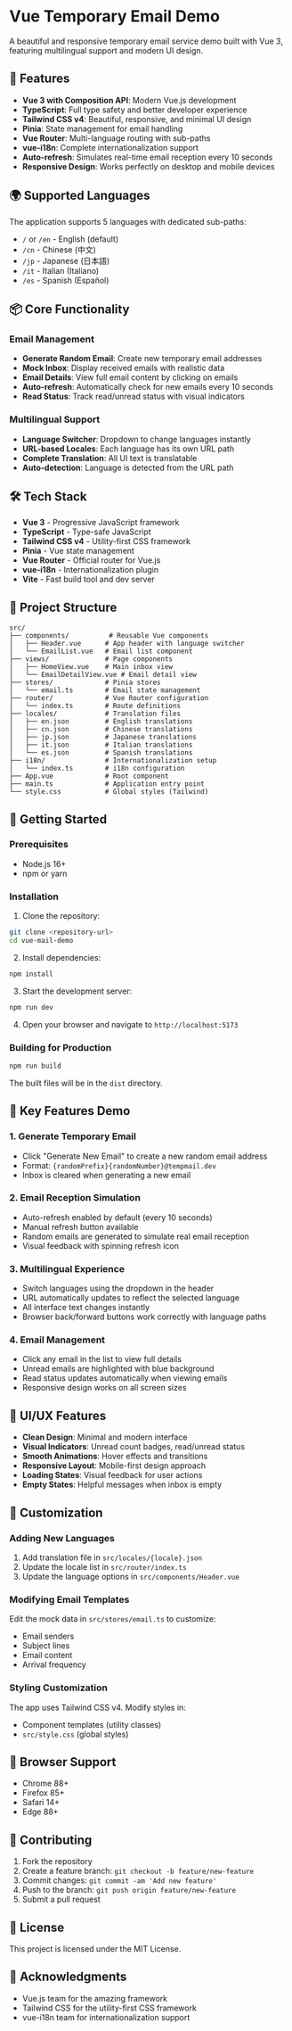 # Vue Temporary Email Demo

A beautiful and responsive temporary email service demo built with Vue 3, featuring multilingual support and modern UI design.

## 🚀 Features

- **Vue 3 with Composition API**: Modern Vue.js development
- **TypeScript**: Full type safety and better developer experience
- **Tailwind CSS v4**: Beautiful, responsive, and minimal UI design
- **Pinia**: State management for email handling
- **Vue Router**: Multi-language routing with sub-paths
- **vue-i18n**: Complete internationalization support
- **Auto-refresh**: Simulates real-time email reception every 10 seconds
- **Responsive Design**: Works perfectly on desktop and mobile devices

## 🌍 Supported Languages

The application supports 5 languages with dedicated sub-paths:

- `/` or `/en` - English (default)
- `/cn` - Chinese (中文)
- `/jp` - Japanese (日本語)
- `/it` - Italian (Italiano)
- `/es` - Spanish (Español)

## 📦 Core Functionality

### Email Management
- **Generate Random Email**: Create new temporary email addresses
- **Mock Inbox**: Display received emails with realistic data
- **Email Details**: View full email content by clicking on emails
- **Auto-refresh**: Automatically check for new emails every 10 seconds
- **Read Status**: Track read/unread status with visual indicators

### Multilingual Support
- **Language Switcher**: Dropdown to change languages instantly
- **URL-based Locales**: Each language has its own URL path
- **Complete Translation**: All UI text is translatable
- **Auto-detection**: Language is detected from the URL path

## 🛠️ Tech Stack

- **Vue 3** - Progressive JavaScript framework
- **TypeScript** - Type-safe JavaScript
- **Tailwind CSS v4** - Utility-first CSS framework
- **Pinia** - Vue state management
- **Vue Router** - Official router for Vue.js
- **vue-i18n** - Internationalization plugin
- **Vite** - Fast build tool and dev server

## 📁 Project Structure

```
src/
├── components/          # Reusable Vue components
│   ├── Header.vue      # App header with language switcher
│   └── EmailList.vue   # Email list component
├── views/              # Page components
│   ├── HomeView.vue    # Main inbox view
│   └── EmailDetailView.vue # Email detail view
├── stores/             # Pinia stores
│   └── email.ts        # Email state management
├── router/             # Vue Router configuration
│   └── index.ts        # Route definitions
├── locales/            # Translation files
│   ├── en.json         # English translations
│   ├── cn.json         # Chinese translations
│   ├── jp.json         # Japanese translations
│   ├── it.json         # Italian translations
│   └── es.json         # Spanish translations
├── i18n/               # Internationalization setup
│   └── index.ts        # i18n configuration
├── App.vue             # Root component
├── main.ts             # Application entry point
└── style.css           # Global styles (Tailwind)
```

## 🚀 Getting Started

### Prerequisites
- Node.js 16+ 
- npm or yarn

### Installation

1. Clone the repository:
```bash
git clone <repository-url>
cd vue-mail-demo
```

2. Install dependencies:
```bash
npm install
```

3. Start the development server:
```bash
npm run dev
```

4. Open your browser and navigate to `http://localhost:5173`

### Building for Production

```bash
npm run build
```

The built files will be in the `dist` directory.

## 🎯 Key Features Demo

### 1. Generate Temporary Email
- Click "Generate New Email" to create a new random email address
- Format: `{randomPrefix}{randomNumber}@tempmail.dev`
- Inbox is cleared when generating a new email

### 2. Email Reception Simulation
- Auto-refresh enabled by default (every 10 seconds)
- Manual refresh button available
- Random emails are generated to simulate real email reception
- Visual feedback with spinning refresh icon

### 3. Multilingual Experience
- Switch languages using the dropdown in the header
- URL automatically updates to reflect the selected language
- All interface text changes instantly
- Browser back/forward buttons work correctly with language paths

### 4. Email Management
- Click any email in the list to view full details
- Unread emails are highlighted with blue background
- Read status updates automatically when viewing emails
- Responsive design works on all screen sizes

## 🎨 UI/UX Features

- **Clean Design**: Minimal and modern interface
- **Visual Indicators**: Unread count badges, read/unread status
- **Smooth Animations**: Hover effects and transitions
- **Responsive Layout**: Mobile-first design approach
- **Loading States**: Visual feedback for user actions
- **Empty States**: Helpful messages when inbox is empty

## 🔧 Customization

### Adding New Languages
1. Add translation file in `src/locales/{locale}.json`
2. Update the locale list in `src/router/index.ts`
3. Update the language options in `src/components/Header.vue`

### Modifying Email Templates
Edit the mock data in `src/stores/email.ts` to customize:
- Email senders
- Subject lines  
- Email content
- Arrival frequency

### Styling Customization
The app uses Tailwind CSS v4. Modify styles in:
- Component templates (utility classes)
- `src/style.css` (global styles)

## 📱 Browser Support

- Chrome 88+
- Firefox 85+
- Safari 14+
- Edge 88+

## 🤝 Contributing

1. Fork the repository
2. Create a feature branch: `git checkout -b feature/new-feature`
3. Commit changes: `git commit -am 'Add new feature'`
4. Push to the branch: `git push origin feature/new-feature`
5. Submit a pull request

## 📄 License

This project is licensed under the MIT License.

## 🙏 Acknowledgments

- Vue.js team for the amazing framework
- Tailwind CSS for the utility-first CSS framework
- vue-i18n team for internationalization support
